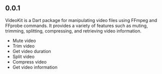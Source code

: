 ## 0.0.1

VideoKit is a Dart package for manipulating video files using FFmpeg and FFprobe commands. It provides a variety of features such as muting, trimming, splitting, compressing, and retrieving video information.

- Mute video
- Trim video
- Get video duration
- Split video
- Compress video
- Get video information
